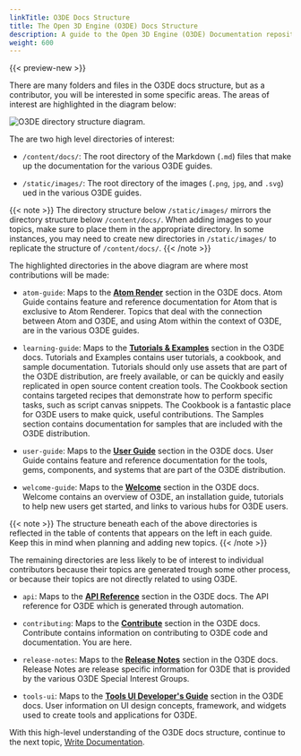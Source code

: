 ```yaml
---
linkTitle: O3DE Docs Structure
title: The Open 3D Engine (O3DE) Docs Structure 
description: A guide to the Open 3D Engine (O3DE) Documentation repository structure.
weight: 600
---
```


{{< preview-new >}}

There are many folders and files in the O3DE docs structure, but as a contributor, you will be interested in some specific areas. The areas of interest are highlighted in the diagram below:

![O3DE directory structure diagram.](/images/contributing/to-docs/o3de-directory-structure.svg "O3DE important directories.")

The are two high level directories of interest:

* `/content/docs/`: The root directory of the Markdown (`.md`) files that make up the documentation for the various O3DE guides.

* `/static/images/`: The root directory of the images (`.png`, `jpg`, and `.svg`) ued in the various O3DE guides.

{{< note >}}
The directory structure below `/static/images/` mirrors the directory structure below `/content/docs/`. When adding images to your topics, make sure to place them in the appropriate directory. In some instances, you may need to create new directories in `/static/images/` to replicate the structure of `/content/docs/`.
{{< /note >}}

The highlighted directories in the above diagram are where most contributions will be made:

* `atom-guide`: Maps to the [**Atom Render**](/docs/atom-guide/) section in the O3DE docs. Atom Guide contains feature and reference documentation for Atom that is exclusive to Atom Renderer. Topics that deal with the connection between Atom and O3DE, and using Atom within the context of O3DE, are in the various O3DE guides.

* `learning-guide`: Maps to the [**Tutorials & Examples**](/docs/learning-guide/) section in the O3DE docs. Tutorials and Examples contains user tutorials, a cookbook, and sample documentation. Tutorials should only use assets that are part of the O3DE distribution, are freely available, or can be quickly and easily replicated in open source content creation tools. The Cookbook section contains targeted recipes that demonstrate how to perform specific tasks, such as script canvas snippets. The Cookbook is a fantastic place for O3DE users to make quick, useful contributions. The Samples section contains documentation for samples that are included with the O3DE distribution.

* `user-guide`: Maps to the [**User Guide**](/docs/user-guide/) section in the O3DE docs. User Guide contains feature and reference documentation for the tools, gems, components, and systems that are part of the O3DE distribution.

* `welcome-guide`: Maps to the [**Welcome**](/docs/welcome-guide/) section in the O3DE docs. Welcome contains an overview of O3DE, an installation guide, tutorials to help new users get started, and links to various hubs for O3DE users.

{{< note >}}
The structure beneath each of the above directories is reflected in the table of contents that appears on the left in each guide. Keep this in mind when planning and adding new topics.
{{< /note >}}

The remaining directories are less likely to be of interest to individual contributors because their topics are generated trough some other process, or because their topics are not directly related to using O3DE.

* `api`: Maps to the [**API Reference**](/docs/api/) section in the O3DE docs. The API reference for O3DE which is generated through automation.

* `contributing`: Maps to the [**Contribute**](/docs/contributing/) section in the O3DE docs. Contribute contains information on contributing to O3DE code and documentation. You are here.

* `release-notes`: Maps to the [**Release Notes**](/docs/release-notes/) section in the O3DE docs. Release Notes are release specific information for O3DE that is provided by the various O3DE Special Interest Groups.

* `tools-ui`: Maps to the [**Tools UI Developer's Guide**](/docs/tools-ui/) section in the O3DE docs. User information on UI design concepts, framework, and widgets used to create tools and applications for O3DE.

With this high-level understanding of the O3DE docs structure, continue to the next topic, [Write Documentation](/docs/contributing/to-docs/write-documentation).